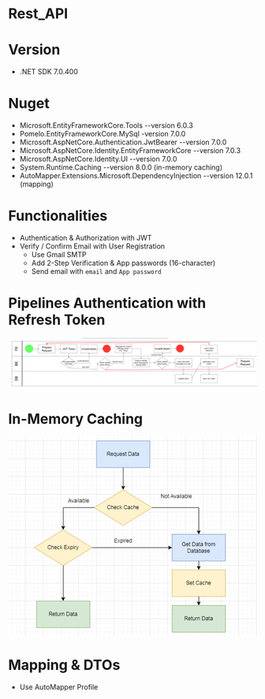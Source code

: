 # Rest_API

# Version
- .NET SDK 7.0.400

# Nuget
- Microsoft.EntityFrameworkCore.Tools --version 6.0.3
- Pomelo.EntityFrameworkCore.MySql -version 7.0.0
- Microsoft.AspNetCore.Authentication.JwtBearer --version 7.0.0
- Microsoft.AspNetCore.Identity.EntityFrameworkCore --version 7.0.3
- Microsoft.AspNetCore.Identity.UI --version 7.0.0
- System.Runtime.Caching --version 8.0.0 (in-memory caching)
- AutoMapper.Extensions.Microsoft.DependencyInjection --version 12.0.1 (mapping)

# Functionalities
- Authentication & Authorization with JWT 
- Verify / Confirm Email with User Registration
    + Use Gmail SMTP
    + Add 2-Step Verification & App passwords (16-character) 
    + Send email with `email` and `App password` 

# Pipelines Authentication with Refresh Token

![screenshot](./Temp/RefreshToken.png)

# In-Memory Caching

![screenshot](./Temp/Caching.png)

# Mapping & DTOs
- Use AutoMapper Profile
